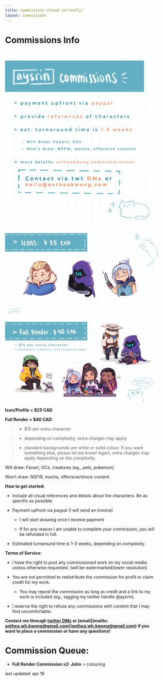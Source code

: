 ```yaml
---
title: commissions closed currently!
layout: commissions
---
```


# Commissions Info

![commission examples](/assets/images/aysrin_commissions_tos_1.PNG)
![commission examples](/assets/images/aysrin_commissions_icons_2.PNG) 
![commission examples](/assets/images/aysrin_commissions_fullrender_3.PNG)

**Icon/Profile = $25 CAD**

**Full Render = $40 CAD**

> - $15 per extra character

> - depending on complexity, extra charges may apply

> - standard backgrounds are white or solid colour. If you want something else, please let me know! Again, extra charges may apply depending on the complexity.


Will draw: Fanart, OCs, creatures (eg., pets, pokemon)

Won’t draw: NSFW, mecha, offensive/shock content



**How to get started:**

- Include all visual references and details about the characters. Be as specific as possible.

- Payment upfront via paypal (I will send an invoice)

    - I will start drawing once I receive payment

    - If for any reason I am unable to complete your commission, you will be refunded in full.

- Estimated turnaround time is 1-3 weeks, depending on complexity.


**Terms of Service:**
- I have the right to post any commissioned work on my social media unless otherwise requested. (will be watermarked/lower resolution)

- You are not permitted to redistribute the commission for profit or claim credit for my work. 

    - You may repost the commission as long as credit and a link to my work is included (eg., tagging my twitter handle @aysrin).

- I reserve the right to refuse any commissions with content that I may find uncomfortable.

**Contact me through [twitter DMs](https://twitter.com/aysrin) or [email](mailto: anthea.wh.kwong@gmail.com)(anthea.wh.kwong@gmail.com) if you want to place a commission or have any questions!**

# **Commission Queue:** 


- **Full Render Commission x2: John** > colouring



last updated: apr 18

